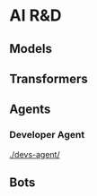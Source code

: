 # AI R&D

## Models

## Transformers

## Agents
### Developer Agent
[./devs-agent/](devs-agent)
## Bots